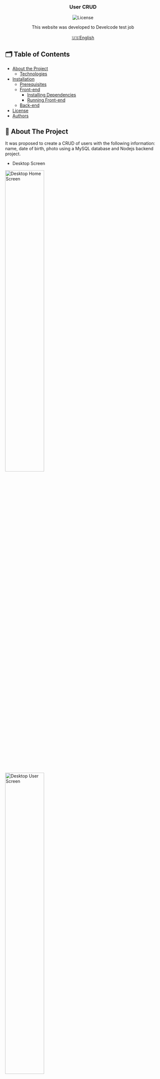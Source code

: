 <p align="center">

  <h3 align="center">User CRUD</h3>

<p align="center">
  <img src="https://img.shields.io/static/v1?label=Lincense&message=MIT&color=0000ff " alt="License" />
</p>

<p align="center">
    This website was developed to Develcode test job
    <br />
    <br />
    <a href="README.md">🇺🇸English</a>
  </p>
</p>

<!-- TABLE OF CONTENTS -->
## 🗂 Table of Contents

* [About the Project](#book-about-the-project)
  * [Technologies](#computer-technologies)
* [Installation](#bricks-installation)
  * [Prerequisites](#construction-prerequisites)
  * [Front-end](#lipstick-front-end)
    * [Installing Dependencies](#construction-installing-dependencies)
    * [Running Front-end](#arrow_forward-running-front-end)
  * [Back-end](#file_cabinet-back-end)
* [License](#page_facing_up-license)
* [Authors](#woman_technologist-author)

## :book: About The Project

It was proposed to create a CRUD of users with the following information: name, date of birth, photo using a MySQL database and Nodejs backend project.

* Desktop Screen

<img src='https://user-images.githubusercontent.com/62452619/134083636-948280f0-2080-4bc6-85bd-b1271aa43efc.png' alt='Desktop Home Screen' width='50%' />
<img src='https://user-images.githubusercontent.com/62452619/134084249-f06f9dc8-f585-46e0-9807-ee5e359add8c.png' alt='Desktop User Screen' width='50%' />


* Mobile Screen

<img src='https://user-images.githubusercontent.com/62452619/134083641-c4b23356-f58a-438f-821f-9663aaf9f8f3.png' alt='Mobile Home Screen'/>
<img src='https://user-images.githubusercontent.com/62452619/134084243-b130c4c4-74a9-4f58-aaac-e6b97126dda7.png' alt='Mobile User Screen' />

### :computer: Technologies

* [TypeScript](https://www.typescriptlang.org)
* [React.js](https://reactjs.org/docs/getting-started.html)
* [Yarn](https://yarnpkg.com)
* [Axios](https://axios-http.com/docs/intro)
* [React-hook-forms](https://react-hook-form.com)
* [Yup](https://github.com/jquense/yup)
* [Cloudinary](https://cloudinary.com)

## :bricks: Installation

This project use [Node.js](https://nodejs.org/en/) and [Yarn](https://yarnpkg.com), you will need them to build its dependencies.

### :construction: Prerequisites

Clone this project repository:
```bash

$ git clone https://github.com/3salles/user-crud.git

# Enter in `user-crud` folder:

$ cd user-crud
```

🚨 If you don't have git in your machine, you can install it [here](https://git-scm.com/downloads).

## :lipstick: Front-end

### :construction: Installing Dependencies

In user-crud folder, install dependencies by the following command:

```bash
$ yarn install
```

### :arrow_forward: Running Front-end

Run the following command to see the application:

```bash
$ yarn start
```

The application will be available on `http://localhost:3000`.

🚨 Remember to start the backend!

## :file_cabinet: Back-end

You can see how to use the backend project going to its repository [here](https://github.com/3salles/develcode-back)


## :page_facing_up: License

This project uses [MIT]() license.

## :woman_technologist: Author

<p align="center">
  <a href="https://github.com/3salles"><img src="https://img.shields.io/badge/-Github-000?style=flat-square&logo=Github&logoColor=white&link=https://github.com/3salles" alt="Github" /></a>
  <a href="https://www.linkedin.com/in/beatriz-salles-b701a31a6/"><img src="https://img.shields.io/badge/-LinkedIn-blue?style=flat-square&logo=Linkedin&logoColor=white&link=https://www.linkedin.com/in/beatriz-salles-b701a31a6" alt="LinkendIn" /></a>
  <a href="mailto:beatrizsallesss@gmail.com"><img src="https://img.shields.io/badge/-Gmail-c14438?style=flat-square&logo=Gmail&logoColor=white&link=mailto:beatrizsallesss@gmail.com" alt="Gmail" /></a>
</p>

<p align="center">Developed with 💜 by Beatriz Salles</p>
